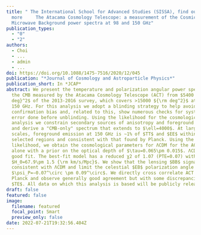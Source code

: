 ```yaml
---
title: " The International School for Advanced Studies (SISSA), find out
  more     The Atacama Cosmology Telescope: a measurement of the Cosmic
  Microwave Background power spectra at 98 and 150 GHz"
publication_types:
  - "0"
  - "2"
authors:
  - Choi
  - ...
  - admin
  - ...
doi: https://doi.org/10.1088/1475-7516/2020/12/045
publication: "*Journal of Cosmology and Astroparticle Physics*"
publication_short: In *JCAP*
abstract: We present the temperature and polarization angular power spectra of
  the CMB measured by the Atacama Cosmology Telescope (ACT) from $5400 {\rm
  deg}^2$ of the 2013-2016 survey, which covers >15000 ${\rm deg^2}$ at 98 and
  150 GHz. For this analysis we adopt a blinding strategy to help avoid
  confirmation bias and, related to this, show numerous checks for systematic
  error done before unblinding. Using the likelihood for the cosmological
  analysis we constrain secondary sources of anisotropy and foreground emission,
  and derive a "CMB-only" spectrum that extends to $\ell=4000$. At large angular
  scales, foreground emission at 150 GHz is ∼1% of $TT$ and $EE$ within our
  selected regions and consistent with that found by Planck. Using the same
  likelihood, we obtain the cosmological parameters for ΛCDM for the ACT data
  alone with a prior on the optical depth of $\tau=0.065\pm 0.015$. ΛCDM is a
  good fit. The best-fit model has a reduced χ2 of 1.07 (PTE=0.07) with
  $H_0=67.9\pm 1.5 {\rm km/s/Mpc}$. We show that the lensing $BB$ signal is
  consistent with ΛCDM and limit the celestial $EB$ polarization angle to
  $\psi_P=−0.07^\circ \pm 0.09^\circ$. We directly cross correlate ACT with
  Planck and observe generally good agreement but with some discrepancies in
  $TE$. All data on which this analysis is based will be publicly released.
draft: false
featured: false
image:
  filename: featured
  focal_point: Smart
  preview_only: false
date: 2022-07-21T19:32:56.404Z
---
```

